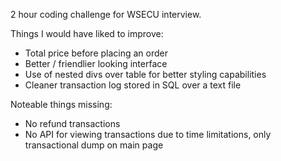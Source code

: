 2 hour coding challenge for WSECU interview.

Things I would have liked to improve:
- Total price before placing an order
- Better / friendlier looking interface
- Use of nested divs over table for better styling capabilities
- Cleaner transaction log stored in SQL over a text file

Noteable things missing:
- No refund transactions
- No API for viewing transactions due to time limitations, only transactional dump on main page


